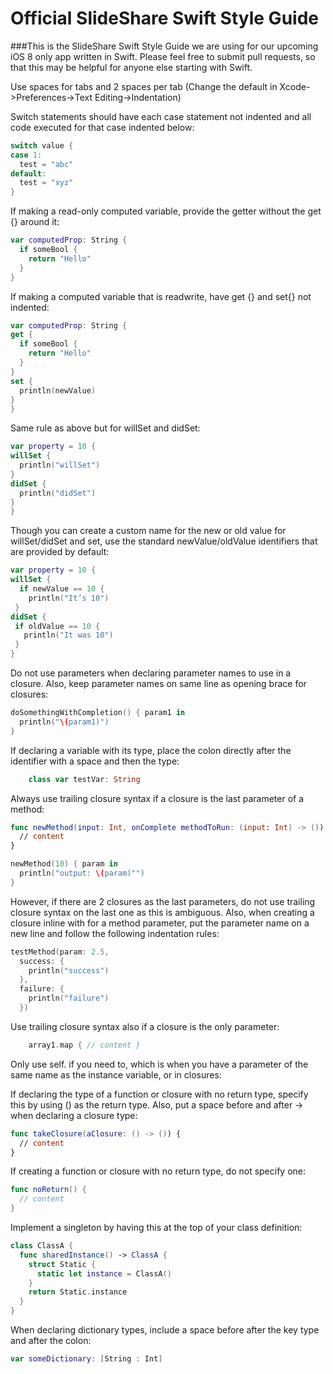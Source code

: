 Official SlideShare Swift Style Guide
===========================

###This is the SlideShare Swift Style Guide we are using for our upcoming iOS 8 only app written in Swift. Please feel free to submit pull requests, so that this may be helpful for anyone else starting with Swift.

Use spaces for tabs and 2 spaces per tab (Change the default in Xcode->Preferences->Text Editing->Indentation)

Switch statements should have each case statement not indented and all code executed for that case indented below:

```swift
switch value {
case 1:
  test = "abc"
default:
  test = "xyz"
}
```

If making a read-only computed variable, provide the getter without the get {} around it:

```swift
var computedProp: String {
  if someBool {
    return "Hello"
  }
}
```

If making a computed variable that is readwrite, have get {} and set{} not indented:

```swift
var computedProp: String {
get {
  if someBool {
    return "Hello"
  }
}
set {
  println(newValue)
}
}
```

Same rule as above but for willSet and didSet:

```swift
var property = 10 {
willSet {
  println("willSet")
}
didSet {
  println("didSet")
}
}
```

Though you can create a custom name for the new or old value for willSet/didSet and set, use the standard newValue/oldValue identifiers that are provided by default:

```swift
var property = 10 {
willSet {
  if newValue == 10 {
    println("It’s 10")
 }
didSet {
 if oldValue == 10 {
   println("It was 10")
 }
}
```

Do not use parameters when declaring parameter names to use in a closure. Also, keep parameter names on same line as opening brace for closures:

```swift
doSomethingWithCompletion() { param1 in
  println("\(param1)")
}
```

If declaring a variable with its type, place the colon directly after the identifier with a space and then the type:

```swift
	class var testVar: String
```

Always use trailing closure syntax if a closure is the last parameter of a method:

```swift
func newMethod(input: Int, onComplete methodToRun: (input: Int) -> ()) {
  // content
}
```

```swift
newMethod(10) { param in
  println("output: \(param)"")
}
```

However, if there are 2 closures as the last parameters, do not use trailing closure syntax on the last one as this is ambiguous. Also, when creating a closure inline with for a method parameter, put the parameter name on a new line and follow the following indentation rules:

```swift
testMethod(param: 2.5,
  success: {
    println("success")
  },
  failure: {
    println("failure")
  })
```

Use trailing closure syntax also if a closure is the only parameter:

```swift
	array1.map { // content }
```

Only use self.<parameter name> if you need to, which is when you have a parameter of the same name as the instance variable, or in closures:

If declaring the type of a function or closure with no return type, specify this by using () as the return type. Also, put a space before and after -> when declaring a closure type:

```swift
func takeClosure(aClosure: () -> ()) {
  // content
}
```

If creating a function or closure with no return type, do not specify one:

```swift
func noReturn() {
  // content
}
```

Implement a singleton by having this at the top of your class definition:

```swift
class ClassA {
  func sharedInstance() -> ClassA {
    struct Static {
      static let instance = ClassA()
    }
    return Static.instance
  }
}
```

When declaring dictionary types, include a space before after the key type and after the colon:

```swift
var someDictionary: [String : Int]
```
